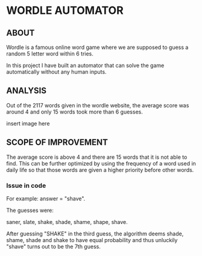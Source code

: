 
# WORDLE AUTOMATOR
## ABOUT

Wordle is a famous online word game where we are supposed to guess a random 5 letter word within 6 tries.

In this project I have built an automator that can solve the game automatically without any human inputs.


## ANALYSIS

Out of the 2117 words given in the wordle website, the average score was around 4 and only 15 words took more than 6 guesses.

insert image here 


## SCOPE OF IMPROVEMENT

The average score is above 4 and there are 15 words that it is not able to find. This can be further optimized by using the frequency of a word used in daily life so that those words are given a higher priority before other words.

### Issue in code

For example: answer = "shave".

The guesses were:

saner,
slate,
shake,
shade,
shame,
shape,
shave.

After guessing "SHAKE" in the third guess, the algorithm deems shade, shame, shade and shake to have equal probability and thus unluckily "shave" turns out to be the 7th guess.  
